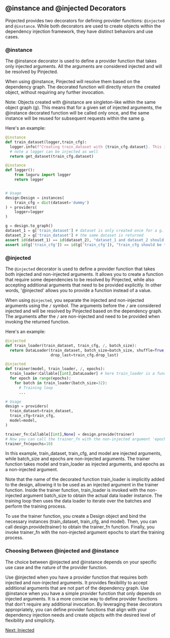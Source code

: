 ## @instance and @injected Decorators

Pinjected provides two decorators for defining provider functions: `@injected` and `@instance`. While both decorators are used to create objects within the dependency injection framework, they have distinct behaviors and use cases.

### @instance
The @instance decorator is used to define a provider function that takes only injected arguments. All the arguments are considered injected and will be resolved by Pinjected.

When using @instance, Pinjected will resolve them based on the dependency graph. The decorated function will directly return the created object, without requiring any further invocation.

Note: Objects created with @instance are singleton-like within the same object graph (g). This means that for a given set of injected arguments, the @instance decorated function will be called only once, and the same instance will be reused for subsequent requests within the same g.

Here's an example:

```python
@instance
def train_dataset(logger,train_cfg):
  logger.info(f"Creating train_dataset with {train_cfg.dataset}. This is only called once.")
  # note a logger can be injected as well
  return get_dataset(train_cfg.dataset)

@instance
def logger():
    from loguru import logger
    return logger


# Usage
design:Design = instances(
    train_cfg = dict(dataset='dummy')
) + providers(
    logger=logger
)

g = design.to_graph()
dataset_1 = g['train_dataset'] # dataset is only created once for a g.
dataset_2 = g['train_dataset'] # the same dataset is returned
assert id(dataset_1) == id(dataset_2), "dataset_1 and dataset_2 should be the same object"
assert id(g['train_cfg']) == id(g['train_cfg']), "train_cfg should be the same object"
```

### @injected

The `@injected` decorator is used to define a provider function that takes both injected and non-injected arguments. 
It allows you to create a function that require some dependencies to be resolved by Pinjected,
while also accepting additional arguments that need to be provided explicitly.
In other words, '@injected' allows you to provide a function instead of a value.

When using `@injected`, you separate the injected and non-injected arguments using the `/` symbol. The arguments before the `/` are considered injected and will be resolved by Pinjected based on the dependency graph. The arguments after the `/` are non-injected and need to be provided when invoking the returned function.

Here's an example:

```python
@injected
def train_loader(train_dataset, train_cfg, /, batch_size):
  return DataLoader(train_dataset, batch_size=batch_size, shuffle=True, num_workers=train_cfg.num_workers,
                    drop_last=train_cfg.drop_last)

@injected
def trainer(model, train_loader, /, epochs):
  train_loader:Callable[[int],DataLoader] # here train_loader is a function that only takes 'batch_size'.
  for epoch in range(epochs):
    for batch in train_loader(batch_size=32):
      # Training loop
      ...

# Usage
design = providers(
  train_dataset=train_dataset,
  train_cfg=train_cfg,
  model=model,
)

trainer_fn:Callable[[int],None] = design.provide(trainer)
# Now you can call the trainer_fn with the non-injected argument 'epochs'
trainer_fn(epochs=10)
```

In this example, train_dataset, train_cfg, and model are injected arguments, 
while batch_size and epochs are non-injected arguments. 
The trainer function takes model and train_loader as injected arguments, and epochs as a non-injected argument.

Note that the name of the decorated function train_loader is implicitly added to the design, 
allowing it to be used as an injected argument in the trainer function.
Inside the trainer function, train_loader is invoked with the non-injected argument batch_size to obtain the actual data loader instance. 
The training loop then uses the data loader to iterate over the batches and perform the training process.

To use the trainer function, you create a Design object and bind the necessary instances (train_dataset, train_cfg, and model). 
Then, you can call design.provide(trainer) to obtain the trainer_fn function. 
Finally, you invoke trainer_fn with the non-injected argument epochs to start the training process.

### Choosing Between @injected and @instance
The choice between @injected and @instance depends on your specific use case and the nature of the provider function.

Use @injected when you have a provider function that requires both injected and non-injected arguments. It provides flexibility to accept additional arguments that are not part of the dependency graph.
Use @instance when you have a simple provider function that only depends on injected arguments. It is a more concise way to define provider functions that don't require any additional invocation.
By leveraging these decorators appropriately, you can define provider functions that align with your dependency injection needs and create objects with the desired level of flexibility and simplicity.

[Next: Injected](04_injected.md)